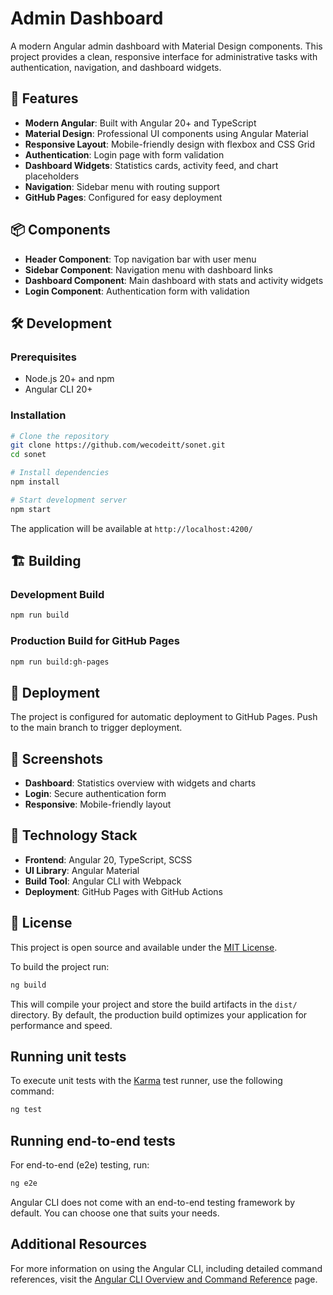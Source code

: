 # Admin Dashboard

A modern Angular admin dashboard with Material Design components. This project provides a clean, responsive interface for administrative tasks with authentication, navigation, and dashboard widgets.

## 🚀 Features

- **Modern Angular**: Built with Angular 20+ and TypeScript
- **Material Design**: Professional UI components using Angular Material
- **Responsive Layout**: Mobile-friendly design with flexbox and CSS Grid
- **Authentication**: Login page with form validation
- **Dashboard Widgets**: Statistics cards, activity feed, and chart placeholders
- **Navigation**: Sidebar menu with routing support
- **GitHub Pages**: Configured for easy deployment

## 📦 Components

- **Header Component**: Top navigation bar with user menu
- **Sidebar Component**: Navigation menu with dashboard links
- **Dashboard Component**: Main dashboard with stats and activity widgets
- **Login Component**: Authentication form with validation

## 🛠 Development

### Prerequisites
- Node.js 20+ and npm
- Angular CLI 20+

### Installation

```bash
# Clone the repository
git clone https://github.com/wecodeitt/sonet.git
cd sonet

# Install dependencies
npm install

# Start development server
npm start
```

The application will be available at `http://localhost:4200/`

## 🏗 Building

### Development Build
```bash
npm run build
```

### Production Build for GitHub Pages
```bash
npm run build:gh-pages
```

## 🚢 Deployment

The project is configured for automatic deployment to GitHub Pages. Push to the main branch to trigger deployment.

## 📱 Screenshots

- **Dashboard**: Statistics overview with widgets and charts
- **Login**: Secure authentication form
- **Responsive**: Mobile-friendly layout

## 🎨 Technology Stack

- **Frontend**: Angular 20, TypeScript, SCSS
- **UI Library**: Angular Material
- **Build Tool**: Angular CLI with Webpack
- **Deployment**: GitHub Pages with GitHub Actions

## 📄 License

This project is open source and available under the [MIT License](LICENSE).

To build the project run:

```bash
ng build
```

This will compile your project and store the build artifacts in the `dist/` directory. By default, the production build optimizes your application for performance and speed.

## Running unit tests

To execute unit tests with the [Karma](https://karma-runner.github.io) test runner, use the following command:

```bash
ng test
```

## Running end-to-end tests

For end-to-end (e2e) testing, run:

```bash
ng e2e
```

Angular CLI does not come with an end-to-end testing framework by default. You can choose one that suits your needs.

## Additional Resources

For more information on using the Angular CLI, including detailed command references, visit the [Angular CLI Overview and Command Reference](https://angular.dev/tools/cli) page.
